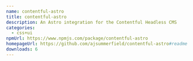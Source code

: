 ```yaml
---
name: contentful-astro
title: contentful-astro
description: An Astro integration for the Contentful Headless CMS
categories:
  - css+ui
npmUrl: https://www.npmjs.com/package/contentful-astro
homepageUrl: https://github.com/ajsummerfield/contentful-astro#readme
downloads: 6
---
```

